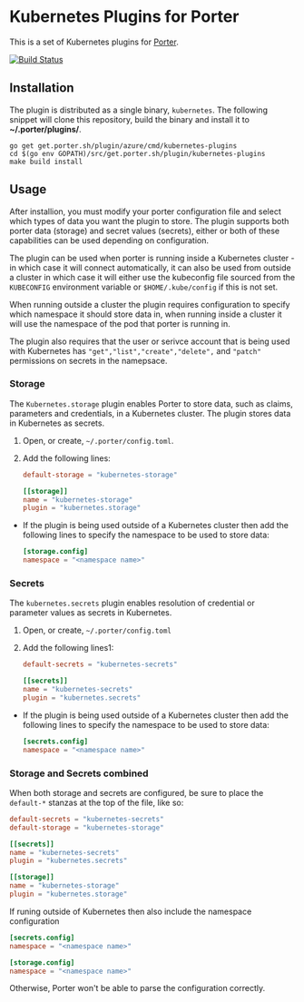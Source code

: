 # Kubernetes Plugins for Porter

This is a set of Kubernetes plugins for [Porter](https://github.com/getporter/porter).

[![Build Status](https://dev.azure.com/getporter/porter/_apis/build/status/kubernetes-plugins-release?branchName=main)](https://dev.azure.com/getporter/porter/_build/latest?definitionId=23&branchName=main)

## Installation

The plugin is distributed as a single binary, `kubernetes`. The following snippet will clone this repository, build the binary
and install it to **~/.porter/plugins/**.

```shell
go get get.porter.sh/plugin/azure/cmd/kubernetes-plugins
cd $(go env GOPATH)/src/get.porter.sh/plugin/kubernetes-plugins
make build install
```

## Usage

After installion, you must modify your porter configuration file and select which types of data you want the plugin to store. The plugin supports both porter data (storage) and secret values (secrets), either or both of these capabilities can be used depending on configuration.

The plugin can be used when porter is running inside a Kubernetes cluster - in which case it will connect automatically, it can also be used from outside a cluster in which case it will either use the kubeconfig file sourced from the `KUBECONFIG` environment variable or `$HOME/.kube/config` if this is not set.

When running outside a cluster the plugin requires configuration to specify which namespace it should store data in, when running inside a cluster it will use the namespace of the pod that porter is running in.

The plugin also requires that the user or serivce account that is being used with Kubernetes has `"get","list","create","delete",` and `"patch"` permissions on secrets in the namepsace.

### Storage

The `Kubernetes.storage` plugin enables Porter to store data, such as claims, parameters and credentials, in a Kubernetes cluster. The plugin stores data in Kubernetes as secrets.

1. Open, or create, `~/.porter/config.toml`.

1. Add the following lines:

    ```toml
    default-storage = "kubernetes-storage"

    [[storage]]
    name = "kubernetes-storage"
    plugin = "kubernetes.storage"
    ```

* If the plugin is being used outside of a Kubernetes cluster then add the following lines to specify the namespace to be used to store data:

    ```toml
    [storage.config]
    namespace = "<namespace name>"
    ```

### Secrets

The `kubernetes.secrets` plugin enables resolution of credential or parameter values as secrets in Kubernetes.

1. Open, or create, `~/.porter/config.toml`
1. Add the following lines1:

    ```toml
    default-secrets = "kubernetes-secrets"

    [[secrets]]
    name = "kubernetes-secrets"
    plugin = "kubernetes.secrets"
    ```

* If the plugin is being used outside of a Kubernetes cluster then add the following lines to specify the namespace to be used to store data:

    ```toml
    [secrets.config]
    namespace = "<namespace name>"
    ```

### Storage and Secrets combined

When both storage and secrets are configured, be sure to place the `default-*` stanzas
at the top of the file, like so:

  ```toml
  default-secrets = "kubernetes-secrets"
  default-storage = "kubernetes-storage"

  [[secrets]]
  name = "kubernetes-secrets"
  plugin = "kubernetes.secrets"

  [[storage]]
  name = "kubernetes-storage"
  plugin = "kubernetes.storage"
  ```

If runing outside of Kubernetes then also include the namespace configuration
  
  ```toml
  [secrets.config]
  namespace = "<namespace name>"

  [storage.config]
  namespace = "<namespace name>"
  ```

Otherwise, Porter won't be able to parse the configuration correctly.
